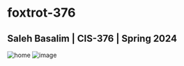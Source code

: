 # foxtrot-376
## Saleh Basalim | CIS-376 | Spring 2024


![home](https://github.com/salehmb89/dev-foxtrot/assets/156353463/3a2c9bbe-1a05-449d-83aa-bacd6ab889f8)
![image](https://github.com/salehmb89/dev-foxtrot/assets/156353463/de2c9cf7-e567-490e-8660-be1db19df64e)
